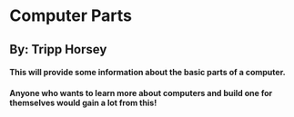 # Computer Parts
## By: Tripp Horsey

#### This will provide some information about the basic parts of a computer.

#### Anyone who wants to learn more about computers and build one for themselves would gain a lot from this!
